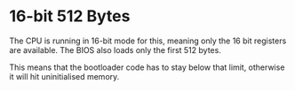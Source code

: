 # 16-bit 512 Bytes
The CPU is running in 16-bit mode for this, meaning only the 16 bit registers are available. The BIOS also loads only the first 512 bytes.

This means that the bootloader code has to stay below that limit, otherwise it will hit uninitialised memory.
